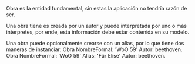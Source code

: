 Obra es la entidad fundamental, sin estas la aplicación no tendría razón de ser.

Una obra tiene es creada por un autor y puede  interpretada por uno o más interpretes, por ende, esta información debe estar contenida en su modelo.

Una obra puede opcionalmente crearse con un alias, por lo que tiene dos maneras de instanciar:
Obra NombreFormal: 'WoO 59' Autor: beethoven.
Obra NombreFormal: 'WoO 59' Alias: 'Für Elise' Autor: beethoven.
